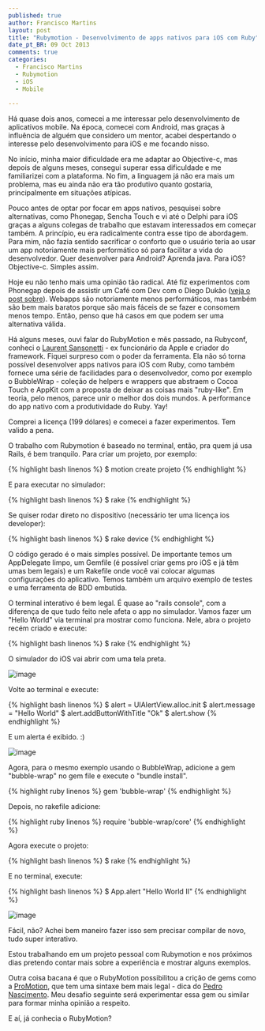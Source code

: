 ```yaml
---
published: true
author: Francisco Martins
layout: post
title: "Rubymotion - Desenvolvimento de apps nativos para iOS com Ruby"
date_pt_BR: 09 Oct 2013
comments: true
categories:
  - Francisco Martins
  - Rubymotion
  - iOS
  - Mobile
  
---
```


Há quase dois anos, comecei a me interessar pelo desenvolvimento de aplicativos mobile. Na época, comecei com Android, mas graças à influência de alguém que considero um mentor, acabei despertando o interesse pelo desenvolvimento para iOS e me focando nisso.
<!--more-->

No início, minha maior dificuldade era me adaptar ao Objective-c, mas depois de alguns meses, consegui superar essa dificuldade e me familiarizei com a plataforma. No fim, a linguagem já não era mais um problema, mas eu ainda não era tão produtivo quanto gostaria, principalmente em situações atípicas.

Pouco antes de optar por focar em apps nativos, pesquisei sobre alternativas, como Phonegap, Sencha Touch e vi até o Delphi para iOS graças a alguns colegas de trabalho que estavam interessados em começar também. A princípio, eu era radicalmente contra esse tipo de abordagem. Para mim, não fazia sentido sacrificar o conforto que o usuário teria ao usar um app notoriamente mais performático só para facilitar a vida do desenvolvedor. Quer desenvolver para Android? Aprenda java. Para iOS? Objective-c. Simples assim.

Hoje eu não tenho mais uma opinião tão radical. Até fiz experimentos com Phonegap depois de assistir um Café com Dev com o Diego Dukão ([veja o post sobre](http://helabs.com.br/blog/2013/07/12/retrospectiva-cafe-com-dev-28-de-junho/)). Webapps são notoriamente menos performáticos, mas também são bem mais baratos porque são mais fáceis de se fazer e consomem menos tempo. Então, penso que há casos em que podem ser uma alternativa válida.

Há alguns meses, ouvi falar do RubyMotion e mês passado, na Rubyconf, conheci o [Laurent Sansonetti][0] - ex funcionário da Apple e criador do framework. Fiquei surpreso com o poder da ferramenta. Ela não só torna possível desenvolver apps nativos para iOS com Ruby, como também fornece uma série de facilidades para o desenvolvedor, como por exemplo o BubbleWrap - coleção de helpers e wrappers que abstraem o Cocoa Touch e AppKit com a proposta de deixar as coisas mais "ruby-like". Em teoria, pelo menos, parece unir o melhor dos dois mundos. A performance do app nativo com a produtividade do Ruby. Yay!

Comprei a licença (199 dólares) e comecei a fazer experimentos. Tem valido a pena.

O trabalho com Rubymotion é baseado no terminal, então, pra quem já usa Rails, é bem tranquilo. Para criar um projeto, por exemplo:

{% highlight bash linenos %}
$ motion create projeto
{% endhighlight %}

E para executar no simulador:

{% highlight bash linenos %}
$ rake
{% endhighlight %}

Se quiser rodar direto no dispositivo (necessário ter uma licença ios developer):

{% highlight bash linenos %}
$ rake device
{% endhighlight %}

O código gerado é o mais simples possível. De importante temos um AppDelegate limpo, um Gemfile (é possível criar gems pro iOS e já têm umas bem legais) e um Rakefile onde você vai colocar algumas configurações do aplicativo. Temos também um arquivo exemplo de testes e uma ferramenta de BDD embutida.

O terminal interativo é bem legal. É quase ao "rails console", com a diferença de que tudo feito nele afeta o app no simulador. Vamos fazer um "Hello World" via terminal pra mostrar como funciona. Nele, abra o projeto recém criado e execute:

{% highlight bash linenos %}
$ rake
{% endhighlight %}

O simulador do iOS vai abrir com uma tela preta.

![image](/blog/images/posts/2013-10-01/01.png)

Volte ao terminal e execute:

{% highlight bash linenos %}
$ alert = UIAlertView.alloc.init
$ alert.message = "Hello World"
$ alert.addButtonWithTitle "Ok"
$ alert.show
{% endhighlight %}

E um alerta é exibido. :)

![image](/blog/images/posts/2013-10-01/02.png)

Agora, para o mesmo exemplo usando o BubbleWrap, adicione a gem "bubble-wrap" no gem file e execute o "bundle install".

{% highlight ruby linenos %}
gem 'bubble-wrap'
{% endhighlight %}

Depois, no rakefile adicione:

{% highlight ruby linenos %}
require 'bubble-wrap/core'
{% endhighlight %}

Agora execute o projeto:

{% highlight bash linenos %}
$ rake
{% endhighlight %}

E no terminal, execute:

{% highlight bash linenos %}
$ App.alert "Hello World II"
{% endhighlight %}

![image](/blog/images/posts/2013-10-01/03.png)

Fácil, não? Achei bem maneiro fazer isso sem precisar compilar de novo, tudo super interativo.

Estou trabalhando em um projeto pessoal com Rubymotion e nos próximos dias pretendo contar mais sobre a experiência e mostrar alguns exemplos.

Outra coisa bacana é que o RubyMotion possibilitou a crição de gems como a [ProMotion][1], que tem uma sintaxe bem mais legal - dica do [Pedro Nascimento][2]. Meu desafio seguinte será experimentar essa gem ou similar para formar minha opinião a respeito.

E aí, já conhecia o RubyMotion?

[0]: https://twitter.com/lrz
[1]: https://github.com/clearsightstudio/ProMotion
[2]: https://twitter.com/lunks